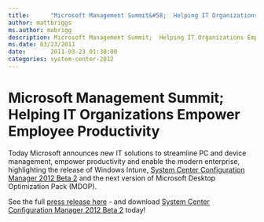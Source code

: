 ```yaml
---
title:      "Microsoft Management Summit&#58;  Helping IT Organizations Empower Employee Productivity"
author: mattbriggs
ms.author: mabrigg
description: Microsoft Management Summit;  Helping IT Organizations Empower Employee Productivity
ms.date: 03/23/2011
date:       2011-03-23 01:30:00
categories: system-center-2012
---
```

# Microsoft Management Summit;  Helping IT Organizations Empower Employee Productivity

Today Microsoft announces new IT solutions to streamline PC and device management, empower productivity and enable the modern enterprise, highlighting the release of Windows Intune, [System Center Configuration Manager 2012 Beta 2](https://technet.microsoft.com/evalcenter/ff657840.aspx) and the next version of Microsoft Desktop Optimization Pack (MDOP). 

See the full [press release here](https://www.microsoft.com/presspass/presskits/cloud/default.aspx) \- and download [System Center Configuration Manager 2012 Beta 2](https://technet.microsoft.com/evalcenter/ff657840.aspx) today!
